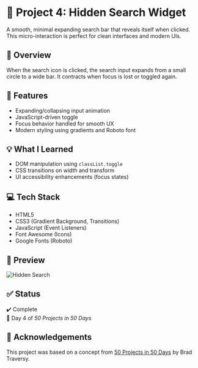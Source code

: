 # 🔎 Project 4: Hidden Search Widget

A smooth, minimal expanding search bar that reveals itself when clicked. This micro-interaction is perfect for clean interfaces and modern UIs.

## 🌟 Overview

When the search icon is clicked, the search input expands from a small circle to a wide bar. It contracts when focus is lost or toggled again.

## 🎯 Features

- Expanding/collapsing input animation
- JavaScript-driven toggle
- Focus behavior handled for smooth UX
- Modern styling using gradients and Roboto font

## 💡 What I Learned

- DOM manipulation using `classList.toggle`
- CSS transitions on width and transform
- UI accessibility enhancements (focus states)

## 💻 Tech Stack

- HTML5
- CSS3 (Gradient Background, Transitions)
- JavaScript (Event Listeners)
- Font Awesome (Icons)
- Google Fonts (Roboto)

## 🎥 Preview

![Hidden Search](https://media.giphy.com/media/v1.Y2lkPTc5MGI3NjExanllZmc0cWFiemRjc3F1cDNsdWprZXd4YzE3ZXczZDFycHgwbGxnaCZlcD12MV9naWZzX3NlYXJjaCZjdD1n/jpYZ8AcEFzEvmXzI2v/giphy.gif)

## ✅ Status

✔️ Complete  
📅 Day 4 of *50 Projects in 50 Days*

## 🙏 Acknowledgements

This project was based on a concept from [50 Projects in 50 Days](https://github.com/bradtraversy/50projects50days) by Brad Traversy.

